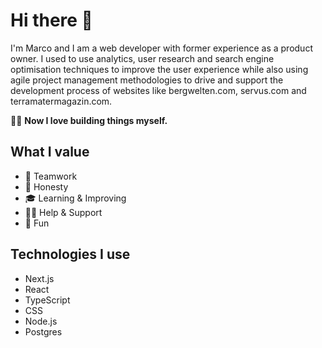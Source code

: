 # Hi there 👋

I'm Marco and I am a web developer with former experience as a product owner. I used to use analytics, user research and search engine optimisation techniques to improve the user experience while also using agile project management methodologies to drive and support the development process of websites like bergwelten.com, servus.com and terramatermagazin.com.

👷‍♂️ **Now I love building things myself.**

## What I value

- 💪 Teamwork
- 💬 Honesty
- 🎓 Learning & Improving
- 🐕‍🦺 Help & Support
- 🤪 Fun

## Technologies I use

- Next.js
- React
- TypeScript
- CSS
- Node.js
- Postgres
